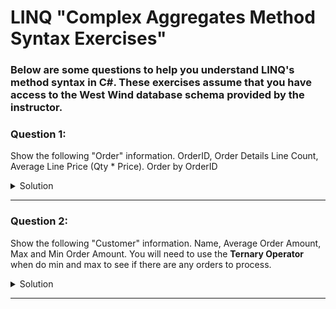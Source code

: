 # LINQ "Complex Aggregates Method Syntax Exercises"

### Below are some questions to help you understand LINQ's method syntax in C#. These exercises assume that you have access to the West Wind database schema provided by the instructor.


### Question 1:
Show the following "Order" information.  OrderID, Order Details Line Count, Average Line Price (Qty * Price).  Order by OrderID 

<details>
  <summary>Solution</summary>

```csharp
Orders
	.OrderBy(o => o.OrderID)
	.Select(o => new
	{
	   ID = o.OrderID,
	   LineCount = o.OrderDetails.Count(),
	   AverageLinePrice = o.OrderDetails.Average(o => o.UnitPrice * o.Quantity)
	}).Dump();
```
</details>

---

### Question 2:
Show the following "Customer" information.  Name, Average Order Amount, Max and Min Order Amount. 
You will need to use the **Ternary Operator** when do min and max to see if there are any orders to process.


<details>
  <summary>Solution</summary>

```csharp
Customers
	.OrderBy(x => x.CompanyName)
	.Select(x => new
	{
		Name = x.CompanyName,
		OrderCount = x.Orders.Count(),
		AverageOrder = x.Orders.Count() > 0
		? x.Orders.Average(x => x.OrderDetails.Sum(od => od.Quantity * od.UnitPrice))
		: 0,
		MaxOrder = x.Orders.Count() > 0
		? x.Orders.Max(x => x.OrderDetails.Sum(od => od.Quantity * od.UnitPrice))
		: 0,
		MinOrder = x.Orders.Count() > 0
		? x.Orders.Min(x => x.OrderDetails.Sum(od => od.Quantity * od.UnitPrice))
		: 0

	}).Dump();
```
</details>

---